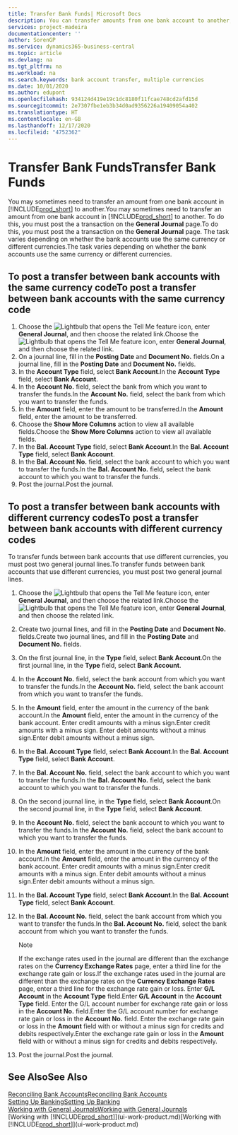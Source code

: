 ```yaml
---
title: Transfer Bank Funds| Microsoft Docs
description: You can transfer amounts from one bank account to another, including different currencies, by posting the transaction in the general journal.
services: project-madeira
documentationcenter: ''
author: SorenGP
ms.service: dynamics365-business-central
ms.topic: article
ms.devlang: na
ms.tgt_pltfrm: na
ms.workload: na
ms.search.keywords: bank account transfer, multiple currencies
ms.date: 10/01/2020
ms.author: edupont
ms.openlocfilehash: 934124d419e19c1dc8180f11fcae748cd2afd15d
ms.sourcegitcommit: 2e7307fbe1eb3b34d0ad9356226a19409054a402
ms.translationtype: HT
ms.contentlocale: en-GB
ms.lasthandoff: 12/17/2020
ms.locfileid: "4752362"
---
```

# <a name="transfer-bank-funds"></a><span data-ttu-id="33a82-103">Transfer Bank Funds</span><span class="sxs-lookup"><span data-stu-id="33a82-103">Transfer Bank Funds</span></span>
<span data-ttu-id="33a82-104">You may sometimes need to transfer an amount from one bank account in [!INCLUDE[prod_short](includes/prod_short.md)] to another.</span><span class="sxs-lookup"><span data-stu-id="33a82-104">You may sometimes need to transfer an amount from one bank account in [!INCLUDE[prod_short](includes/prod_short.md)] to another.</span></span> <span data-ttu-id="33a82-105">To do this, you must post the a transaction on the **General Journal** page.</span><span class="sxs-lookup"><span data-stu-id="33a82-105">To do this, you must post the a transaction on the **General Journal** page.</span></span> <span data-ttu-id="33a82-106">The task varies depending on whether the bank accounts use the same currency or different currencies.</span><span class="sxs-lookup"><span data-stu-id="33a82-106">The task varies depending on whether the bank accounts use the same currency or different currencies.</span></span>

## <a name="to-post-a-transfer-between-bank-accounts-with-the-same-currency-code"></a><span data-ttu-id="33a82-107">To post a transfer between bank accounts with the same currency code</span><span class="sxs-lookup"><span data-stu-id="33a82-107">To post a transfer between bank accounts with the same currency code</span></span>
1. <span data-ttu-id="33a82-108">Choose the ![Lightbulb that opens the Tell Me feature](media/ui-search/search_small.png "Tell me what you want to do") icon, enter **General Journal**, and then choose the related link.</span><span class="sxs-lookup"><span data-stu-id="33a82-108">Choose the ![Lightbulb that opens the Tell Me feature](media/ui-search/search_small.png "Tell me what you want to do") icon, enter **General Journal**, and then choose the related link.</span></span>
2. <span data-ttu-id="33a82-109">On a journal line, fill in the **Posting Date** and **Document No.** fields.</span><span class="sxs-lookup"><span data-stu-id="33a82-109">On a journal line, fill in the **Posting Date** and **Document No.** fields.</span></span>
3. <span data-ttu-id="33a82-110">In the **Account Type** field, select **Bank Account**.</span><span class="sxs-lookup"><span data-stu-id="33a82-110">In the **Account Type** field, select **Bank Account**.</span></span>
4. <span data-ttu-id="33a82-111">In the **Account No.** field, select the bank from which you want to transfer the funds.</span><span class="sxs-lookup"><span data-stu-id="33a82-111">In the **Account No.** field, select the bank from which you want to transfer the funds.</span></span>
5. <span data-ttu-id="33a82-112">In the **Amount** field, enter the amount to be transferred.</span><span class="sxs-lookup"><span data-stu-id="33a82-112">In the **Amount** field, enter the amount to be transferred.</span></span>
6. <span data-ttu-id="33a82-113">Choose the **Show More Columns** action to view all available fields.</span><span class="sxs-lookup"><span data-stu-id="33a82-113">Choose the **Show More Columns** action to view all available fields.</span></span>
7. <span data-ttu-id="33a82-114">In the **Bal. Account Type** field, select **Bank Account**.</span><span class="sxs-lookup"><span data-stu-id="33a82-114">In the **Bal. Account Type** field, select **Bank Account**.</span></span>
8. <span data-ttu-id="33a82-115">In the **Bal. Account No.** field, select the bank account to which you want to transfer the funds.</span><span class="sxs-lookup"><span data-stu-id="33a82-115">In the **Bal. Account No.** field, select the bank account to which you want to transfer the funds.</span></span>
9. <span data-ttu-id="33a82-116">Post the journal.</span><span class="sxs-lookup"><span data-stu-id="33a82-116">Post the journal.</span></span>

## <a name="to-post-a-transfer-between-bank-accounts-with-different-currency-codes"></a><span data-ttu-id="33a82-117">To post a transfer between bank accounts with different currency codes</span><span class="sxs-lookup"><span data-stu-id="33a82-117">To post a transfer between bank accounts with different currency codes</span></span>
<span data-ttu-id="33a82-118">To transfer funds between bank accounts that use different currencies, you must post two general journal lines.</span><span class="sxs-lookup"><span data-stu-id="33a82-118">To transfer funds between bank accounts that use different currencies, you must post two general journal lines.</span></span>

1. <span data-ttu-id="33a82-119">Choose the ![Lightbulb that opens the Tell Me feature](media/ui-search/search_small.png "Tell me what you want to do") icon, enter **General Journal**, and then choose the related link.</span><span class="sxs-lookup"><span data-stu-id="33a82-119">Choose the ![Lightbulb that opens the Tell Me feature](media/ui-search/search_small.png "Tell me what you want to do") icon, enter **General Journal**, and then choose the related link.</span></span>
2. <span data-ttu-id="33a82-120">Create two journal lines, and fill in the **Posting Date** and **Document No.** fields.</span><span class="sxs-lookup"><span data-stu-id="33a82-120">Create two journal lines, and fill in the **Posting Date** and **Document No.** fields.</span></span>
3. <span data-ttu-id="33a82-121">On the first journal line, in the **Type** field, select **Bank Account**.</span><span class="sxs-lookup"><span data-stu-id="33a82-121">On the first journal line, in the **Type** field, select **Bank Account**.</span></span>
4. <span data-ttu-id="33a82-122">In the **Account No.** field, select the bank account from which you want to transfer the funds.</span><span class="sxs-lookup"><span data-stu-id="33a82-122">In the **Account No.** field, select the bank account from which you want to transfer the funds.</span></span>
5. <span data-ttu-id="33a82-123">In the **Amount** field, enter the amount in the currency of the bank account.</span><span class="sxs-lookup"><span data-stu-id="33a82-123">In the **Amount** field, enter the amount in the currency of the bank account.</span></span> <span data-ttu-id="33a82-124">Enter credit amounts with a minus sign.</span><span class="sxs-lookup"><span data-stu-id="33a82-124">Enter credit amounts with a minus sign.</span></span> <span data-ttu-id="33a82-125">Enter debit amounts without a minus sign.</span><span class="sxs-lookup"><span data-stu-id="33a82-125">Enter debit amounts without a minus sign.</span></span>
6. <span data-ttu-id="33a82-126">In the **Bal. Account Type** field, select **Bank Account**.</span><span class="sxs-lookup"><span data-stu-id="33a82-126">In the **Bal. Account Type** field, select **Bank Account**.</span></span>
7. <span data-ttu-id="33a82-127">In the **Bal. Account No.** field, select the bank account to which you want to transfer the funds.</span><span class="sxs-lookup"><span data-stu-id="33a82-127">In the **Bal. Account No.** field, select the bank account to which you want to transfer the funds.</span></span>
8. <span data-ttu-id="33a82-128">On the second journal line, in the **Type** field, select **Bank Account**.</span><span class="sxs-lookup"><span data-stu-id="33a82-128">On the second journal line, in the **Type** field, select **Bank Account**.</span></span>
9. <span data-ttu-id="33a82-129">In the **Account No.** field, select the bank account to which you want to transfer the funds.</span><span class="sxs-lookup"><span data-stu-id="33a82-129">In the **Account No.** field, select the bank account to which you want to transfer the funds.</span></span>
10. <span data-ttu-id="33a82-130">In the **Amount** field, enter the amount in the currency of the bank account.</span><span class="sxs-lookup"><span data-stu-id="33a82-130">In the **Amount** field, enter the amount in the currency of the bank account.</span></span> <span data-ttu-id="33a82-131">Enter credit amounts with a minus sign.</span><span class="sxs-lookup"><span data-stu-id="33a82-131">Enter credit amounts with a minus sign.</span></span> <span data-ttu-id="33a82-132">Enter debit amounts without a minus sign.</span><span class="sxs-lookup"><span data-stu-id="33a82-132">Enter debit amounts without a minus sign.</span></span>
11. <span data-ttu-id="33a82-133">In the **Bal. Account Type** field, select **Bank Account**.</span><span class="sxs-lookup"><span data-stu-id="33a82-133">In the **Bal. Account Type** field, select **Bank Account**.</span></span>  
12. <span data-ttu-id="33a82-134">In the **Bal. Account No.** field, select the bank account from which you want to transfer the funds.</span><span class="sxs-lookup"><span data-stu-id="33a82-134">In the **Bal. Account No.** field, select the bank account from which you want to transfer the funds.</span></span>

    > [!NOTE]  
    > <span data-ttu-id="33a82-135">If the exchange rates used in the journal are different than the exchange rates on the **Currency Exchange Rates** page, enter a third line for the exchange rate gain or loss.</span><span class="sxs-lookup"><span data-stu-id="33a82-135">If the exchange rates used in the journal are different than the exchange rates on the **Currency Exchange Rates** page, enter a third line for the exchange rate gain or loss.</span></span> <span data-ttu-id="33a82-136">Enter **G/L Account** in the **Account Type** field.</span><span class="sxs-lookup"><span data-stu-id="33a82-136">Enter **G/L Account** in the **Account Type** field.</span></span> <span data-ttu-id="33a82-137">Enter the G/L account number for exchange rate gain or loss in the **Account No.** field.</span><span class="sxs-lookup"><span data-stu-id="33a82-137">Enter the G/L account number for exchange rate gain or loss in the **Account No.** field.</span></span> <span data-ttu-id="33a82-138">Enter the exchange rate gain or loss in the **Amount** field with or without a minus sign for credits and debits respectively.</span><span class="sxs-lookup"><span data-stu-id="33a82-138">Enter the exchange rate gain or loss in the **Amount** field with or without a minus sign for credits and debits respectively.</span></span>
13. <span data-ttu-id="33a82-139">Post the journal.</span><span class="sxs-lookup"><span data-stu-id="33a82-139">Post the journal.</span></span>

## <a name="see-also"></a><span data-ttu-id="33a82-140">See Also</span><span class="sxs-lookup"><span data-stu-id="33a82-140">See Also</span></span>
[<span data-ttu-id="33a82-141">Reconciling Bank Accounts</span><span class="sxs-lookup"><span data-stu-id="33a82-141">Reconciling Bank Accounts</span></span>](bank-manage-bank-accounts.md)  
[<span data-ttu-id="33a82-142">Setting Up Banking</span><span class="sxs-lookup"><span data-stu-id="33a82-142">Setting Up Banking</span></span>](bank-setup-banking.md)  
[<span data-ttu-id="33a82-143">Working with General Journals</span><span class="sxs-lookup"><span data-stu-id="33a82-143">Working with General Journals</span></span>](ui-work-general-journals.md)  
<span data-ttu-id="33a82-144">[Working with [!INCLUDE[prod_short](includes/prod_short.md)]](ui-work-product.md)</span><span class="sxs-lookup"><span data-stu-id="33a82-144">[Working with [!INCLUDE[prod_short](includes/prod_short.md)]](ui-work-product.md)</span></span>
